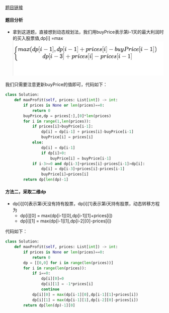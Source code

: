 [题目链接](https://leetcode-cn.com/problems/best-time-to-buy-and-sell-stock-with-cooldown/solution/yi-ge-fang-fa-tuan-mie-6-dao-gu-piao-wen-ti-by-lab/)
#### 题目分析
* 拿到这道题，直接想到动态规划法，我们用buyPrice表示第i-1天的最大利润时的买入股票值,dp[i] =max ![图标](1562921122816.jpg)



我们只需要注意更新buyPrice的值即可，代码如下：
```Python
class Solution:
    def maxProfit(self, prices: List[int]) -> int:
        if prices is None or len(prices)==0:
            return 0
        buyPrice,dp = prices[:],[0]*len(prices)
        for i in range(1,len(prices)):
            if prices[i]>buyPrice[i-1]:
                dp[i] = dp[i-1] + prices[i]-buyPrice[i-1]
                buyPrice[i] = prices[i]
            else:
                dp[i] = dp[i-1]
                if dp[i]>0:
                    buyPrice[i] = buyPrice[i-1]
            if i-3>=0 and dp[i-3]+prices[i]-prices[i-1]>dp[i]:
                dp[i] = dp[i-3]+prices[i]-prices[i-1]
                buyPrice[i]=prices[i]
        return dp[len(dp)-1]  
```
#### 方法二，采取二维dp
* dp[i][0]表示第i天没有持有股票，dp[i][1]表示第i天持有股票，动态转移方程为  
    * dp[i][0] = max(dp[i-1][0],dp[i-1][1]+prices[i])  
    * dp[i][1] = max(dp[i-1][1],dp[i-2][0]-prices[i])  

代码如下：
```Python
class Solution:
    def maxProfit(self, prices: List[int]) -> int:
        if prices is None or len(prices)==0:
            return 0
        dp = [[0,0] for i in range(len(prices))]
        for i in range(len(prices)):
            if i==0:
                dp[i][0]=0
                dp[i][1] = -1*prices[i]
                continue
            dp[i][0] = max(dp[i-1][0],dp[i-1][1]+prices[i])
            dp[i][1] = max(dp[i-1][1],dp[i-2][0]-prices[i])
        return dp[len(dp)-1][0] 
```